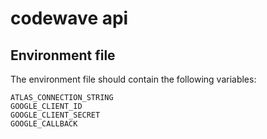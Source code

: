 # codewave api

## Environment file

The environment file should contain the following variables:

```
ATLAS_CONNECTION_STRING
GOOGLE_CLIENT_ID
GOOGLE_CLIENT_SECRET
GOOGLE_CALLBACK
```
